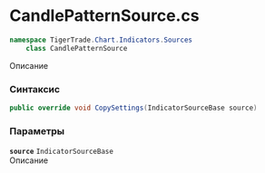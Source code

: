 
# CandlePatternSource.cs
```csharp
namespace TigerTrade.Chart.Indicators.Sources  
    class CandlePatternSource
```

Описание

### Синтаксис
```csharp
public override void CopySettings(IndicatorSourceBase source)
```

### Параметры
**`source`** `IndicatorSourceBase`  
 Описание  
  

                    
                    